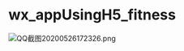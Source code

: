# wx_appUsingH5_fitness
![QQ截图20200526172326.png](http://ww1.sinaimg.cn/large/007Rg09mly1gf5z83asofj30dl0lltdj.jpg)
